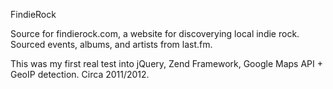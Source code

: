 FindieRock

Source for findierock.com, a website for discoverying local indie rock. Sourced events, albums, and artists from last.fm.

This was my first real test into jQuery, Zend Framework, Google Maps API + GeoIP detection. Circa 2011/2012.
